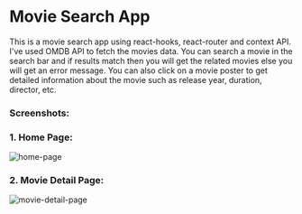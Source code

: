 # Movie Search App
This is a movie search app using react-hooks, react-router and context API. I've used OMDB API to fetch the movies data. You can search a movie in the search bar and if results match then you will get the related movies else you will get an error message. You can also click on a movie poster to get detailed information about the movie such as release year, duration, director, etc.
### Screenshots:
### 1. Home Page:
![home-page](https://i.ibb.co/VHJc8fF/movie-search-app-1.png)
### 2. Movie Detail Page:
![movie-detail-page](https://i.ibb.co/YZCk1Pg/movie-search-app-2.png)
